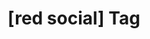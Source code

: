---
article_id: 0
description: List of articles under [red social] tag.
image: http://huntingbears.com.ve/static/img/site/mstile-310x310.png
layout: tag
slug: red-social
title: '[red social] Tag'
---